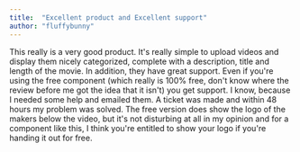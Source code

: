 ```yaml
---
title:  "Excellent product and Excellent support"
author: "fluffybunny"
---
```

This really is a very good product. It's really simple to upload videos and display them nicely categorized, complete with a description, title and length of the movie. In addition, they have great support. Even if you're using the free component (which really is 100% free, don't know where the review before me got the idea that it isn't) you get support. I know, because I needed some help and emailed them. A ticket was made and within 48 hours my problem was solved. The free version does show the logo of the makers below the video, but it's not disturbing at all in my opinion and for a component like this, I think you're entitled to show your logo if you're handing it out for free.
